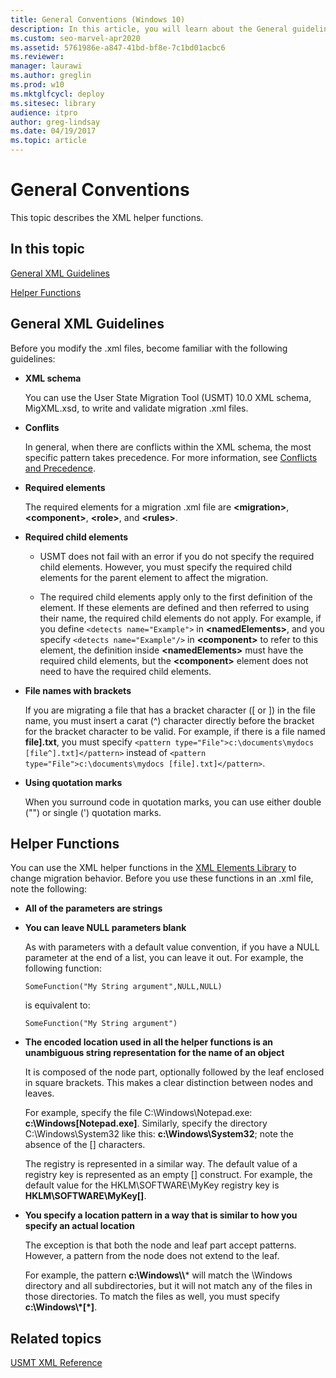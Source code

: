 ```yaml
---
title: General Conventions (Windows 10)
description: In this article, you will learn about the General guidelines for XML files in USMT and XML helper functions. 
ms.custom: seo-marvel-apr2020
ms.assetid: 5761986e-a847-41bd-bf8e-7c1bd01acbc6
ms.reviewer: 
manager: laurawi
ms.author: greglin
ms.prod: w10
ms.mktglfcycl: deploy
ms.sitesec: library
audience: itpro
author: greg-lindsay
ms.date: 04/19/2017
ms.topic: article
---
```


# General Conventions


This topic describes the XML helper functions.

## In this topic


[General XML Guidelines](#bkmk-general)

[Helper Functions](#bkmk-helperfunctions)

## <a href="" id="bkmk-general"></a>General XML Guidelines


Before you modify the .xml files, become familiar with the following guidelines:

-   **XML schema**

    You can use the User State Migration Tool (USMT) 10.0 XML schema, MigXML.xsd, to write and validate migration .xml files.

-   **Conflits**

    In general, when there are conflicts within the XML schema, the most specific pattern takes precedence. For more information, see [Conflicts and Precedence](usmt-conflicts-and-precedence.md).

-   **Required elements**

    The required elements for a migration .xml file are **&lt;migration&gt;**, **&lt;component&gt;**, **&lt;role&gt;**, and **&lt;rules&gt;**.

-   **Required child elements**

    -   USMT does not fail with an error if you do not specify the required child elements. However, you must specify the required child elements for the parent element to affect the migration.

    -   The required child elements apply only to the first definition of the element. If these elements are defined and then referred to using their name, the required child elements do not apply. For example, if you define `<detects name="Example">` in **&lt;namedElements&gt;**, and you specify `<detects name="Example"/>` in **&lt;component&gt;** to refer to this element, the definition inside **&lt;namedElements&gt;** must have the required child elements, but the **&lt;component&gt;** element does not need to have the required child elements.

-   **File names with brackets**

    If you are migrating a file that has a bracket character (\[ or \]) in the file name, you must insert a carat (^) character directly before the bracket for the bracket character to be valid. For example, if there is a file named **file].txt**, you must specify `<pattern type="File">c:\documents\mydocs [file^].txt]</pattern>` instead of `<pattern type="File">c:\documents\mydocs [file].txt]</pattern>`.

-   **Using quotation marks**

    When you surround code in quotation marks, you can use either double ("") or single (') quotation marks.

## <a href="" id="bkmk-helperfunctions"></a> Helper Functions


You can use the XML helper functions in the [XML Elements Library](usmt-xml-elements-library.md) to change migration behavior. Before you use these functions in an .xml file, note the following:

- **All of the parameters are strings**

- **You can leave NULL parameters blank**

  As with parameters with a default value convention, if you have a NULL parameter at the end of a list, you can leave it out. For example, the following function:

  ``` syntax
  SomeFunction("My String argument",NULL,NULL)
  ```

  is equivalent to:

  ``` syntax
  SomeFunction("My String argument")
  ```

- **The encoded location used in all the helper functions is an unambiguous string representation for the name of an object**

  It is composed of the node part, optionally followed by the leaf enclosed in square brackets. This makes a clear distinction between nodes and leaves.

  For example, specify the file C:\\Windows\\Notepad.exe: **c:\\Windows\[Notepad.exe\]**. Similarly, specify the directory C:\\Windows\\System32 like this: **c:\\Windows\\System32**; note the absence of the \[\] characters.

  The registry is represented in a similar way. The default value of a registry key is represented as an empty \[\] construct. For example, the default value for the HKLM\\SOFTWARE\\MyKey registry key is **HKLM\\SOFTWARE\\MyKey\[\]**.

- **You specify a location pattern in a way that is similar to how you specify an actual location**

  The exception is that both the node and leaf part accept patterns. However, a pattern from the node does not extend to the leaf.

  For example, the pattern **c:\\Windows\\\\*** will match the \\Windows directory and all subdirectories, but it will not match any of the files in those directories. To match the files as well, you must specify **c:\\Windows\\\*\[\*\]**.

## Related topics


[USMT XML Reference](usmt-xml-reference.md)

 

 





